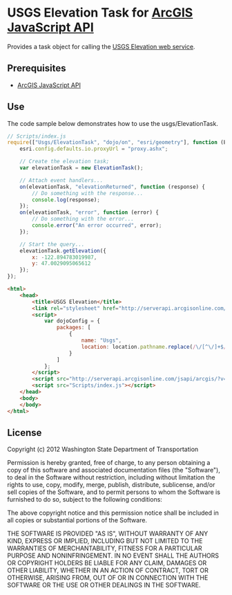 USGS Elevation Task for [ArcGIS JavaScript API]
===============================================

Provides a task object for calling the [USGS Elevation web service].

## Prerequisites ##
* [ArcGIS JavaScript API]

[ArcGIS JavaScript API]: http://links.esri.com/javascript
[USGS Elevation web service]: http://seamless.usgs.gov/service_description_elevation.php

## Use ##

The code sample below demonstrates how to use the usgs/ElevationTask.

```javascript
// Scripts/index.js
require(["Usgs/ElevationTask", "dojo/on", "esri/geometry"], function (ElevationTask, on) {
	esri.config.defaults.io.proxyUrl = "proxy.ashx";

	// Create the elevation task;
	var elevationTask = new ElevationTask();

	// Attach event handlers...
	on(elevationTask, "elevationReturned", function (response) {
		// Do something with the response...
		console.log(response);
	});
	on(elevationTask, "error", function (error) {
		// Do something with the error...
		console.error("An error occurred", error);
	});

	// Start the query...
	elevationTask.getElevation({
		x: -122.894783019987,
		y: 47.0029095065612
	});
});
```


```html
<html>
	<head>
		<title>USGS Elevation</title>
		<link rel="stylesheet" href="http://serverapi.arcgisonline.com/jsapi/arcgis/3.2/js/esri/css/esri.css" />
		<script>
			var dojoConfig = {
				packages: [
					{ 
						name: "Usgs", 
						location: location.pathname.replace(/\/[^\/]+$/, "") + "/Scripts/usgs" 
					}
				]
			};
		</script>
		<script src="http://serverapi.arcgisonline.com/jsapi/arcgis/?v=3.2compact"></script>
		<script src="Scripts/index.js"></script>
	</head>
	<body>
	</body>
</html>
```

## License ##
Copyright (c) 2012 Washington State Department of Transportation

Permission is hereby granted, free of charge, to any person obtaining a copy of this software and associated documentation files (the "Software"), to deal in the Software without restriction, including without limitation the rights to use, copy, modify, merge, publish, distribute, sublicense, and/or sell copies of the Software, and to permit persons to whom the Software is furnished to do so, subject to the following conditions:

The above copyright notice and this permission notice shall be included in all copies or substantial portions of the Software.

THE SOFTWARE IS PROVIDED "AS IS", WITHOUT WARRANTY OF ANY KIND, EXPRESS OR IMPLIED, INCLUDING BUT NOT LIMITED TO THE WARRANTIES OF MERCHANTABILITY, FITNESS FOR A PARTICULAR PURPOSE AND NONINFRINGEMENT. IN NO EVENT SHALL THE AUTHORS OR COPYRIGHT HOLDERS BE LIABLE FOR ANY CLAIM, DAMAGES OR OTHER LIABILITY, WHETHER IN AN ACTION OF CONTRACT, TORT OR OTHERWISE, ARISING FROM, OUT OF OR IN CONNECTION WITH THE SOFTWARE OR THE USE OR OTHER DEALINGS IN THE SOFTWARE.